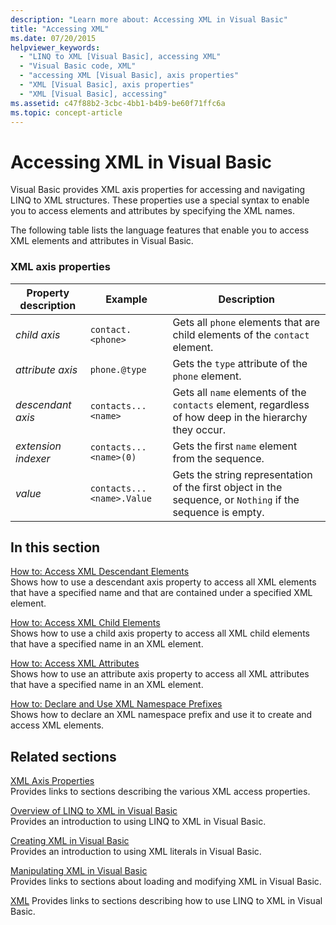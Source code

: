 ```yaml
---
description: "Learn more about: Accessing XML in Visual Basic"
title: "Accessing XML"
ms.date: 07/20/2015
helpviewer_keywords:
  - "LINQ to XML [Visual Basic], accessing XML"
  - "Visual Basic code, XML"
  - "accessing XML [Visual Basic], axis properties"
  - "XML [Visual Basic], axis properties"
  - "XML [Visual Basic], accessing"
ms.assetid: c47f88b2-3cbc-4bb1-b4b9-be60f71ffc6a
ms.topic: concept-article
---
```

# Accessing XML in Visual Basic

Visual Basic provides XML axis properties for accessing and navigating LINQ to XML structures. These properties use a special syntax to enable you to access elements and attributes by specifying the XML names.

 The following table lists the language features that enable you to access XML elements and attributes in Visual Basic.

### XML axis properties

|Property description|Example|Description|
|--------------------------|-------------|-----------------|
|*child axis*|`contact.<phone>`|Gets all `phone` elements that are child elements of the `contact` element.|
|*attribute axis*|`phone.@type`|Gets the `type` attribute of the `phone` element.|
|*descendant axis*|`contacts...<name>`|Gets all `name` elements of the `contacts` element, regardless of how deep in the hierarchy they occur.|
|*extension indexer*|`contacts...<name>(0)`|Gets the first `name` element from the sequence.|
|*value*|`contacts...<name>.Value`|Gets the string representation of the first object in the sequence, or `Nothing` if the sequence is empty.|

## In this section

 [How to: Access XML Descendant Elements](how-to-access-xml-descendant-elements.md)\
 Shows how to use a descendant axis property to access all XML elements that have a specified name and that are contained under a specified XML element.

 [How to: Access XML Child Elements](how-to-access-xml-child-elements.md)\
 Shows how to use a child axis property to access all XML child elements that have a specified name in an XML element.

 [How to: Access XML Attributes](how-to-access-xml-attributes.md)\
 Shows how to use an attribute axis property to access all XML attributes that have a specified name in an XML element.

 [How to: Declare and Use XML Namespace Prefixes](how-to-declare-and-use-xml-namespace-prefixes.md)\
 Shows how to declare an XML namespace prefix and use it to create and access XML elements.

## Related sections

 [XML Axis Properties](../../../language-reference/xml-axis/index.md)\
 Provides links to sections describing the various XML access properties.

 [Overview of LINQ to XML in Visual Basic](overview-of-linq-to-xml.md)\
 Provides an introduction to using LINQ to XML in Visual Basic.

 [Creating XML in Visual Basic](creating-xml.md)\
 Provides an introduction to using XML literals in Visual Basic.

 [Manipulating XML in Visual Basic](manipulating-xml.md)\
 Provides links to sections about loading and modifying XML in Visual Basic.

 [XML](index.md)
 Provides links to sections describing how to use LINQ to XML in Visual Basic.
